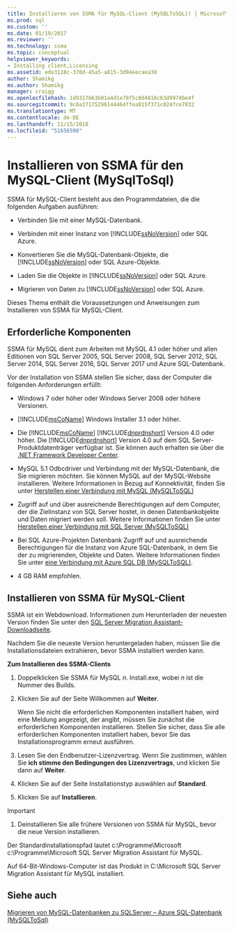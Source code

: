 ```yaml
---
title: Installieren von SSMA für MySQL-Client (MySQLToSQL)) | Microsoft-Dokumentation
ms.prod: sql
ms.custom: ''
ms.date: 01/19/2017
ms.reviewer: ''
ms.technology: ssma
ms.topic: conceptual
helpviewer_keywords:
- Installing client,Licensing
ms.assetid: ede3128c-370d-45a5-a815-3d94eecaea30
author: Shamikg
ms.author: Shamikg
manager: craigg
ms.openlocfilehash: 1d9317b63b01a4d1e78f5c8d4818c63d9974be4f
ms.sourcegitcommit: 9c6a37175296144464ffea815f371c024fce7032
ms.translationtype: MT
ms.contentlocale: de-DE
ms.lasthandoff: 11/15/2018
ms.locfileid: "51656590"
---
```

# <a name="installing-ssma-for-mysql-client-mysqltosql"></a>Installieren von SSMA für den MySQL-Client (MySqlToSql)
SSMA für MySQL-Client besteht aus den Programmdateien, die die folgenden Aufgaben ausführen:  
  
-   Verbinden Sie mit einer MySQL-Datenbank.  
  
-   Verbinden mit einer Instanz von [!INCLUDE[ssNoVersion](../../includes/ssnoversion-md.md)] oder SQL Azure.  
  
-   Konvertieren Sie die MySQL-Datenbank-Objekte, die [!INCLUDE[ssNoVersion](../../includes/ssnoversion-md.md)] oder SQL Azure-Objekte.  
  
-   Laden Sie die Objekte in [!INCLUDE[ssNoVersion](../../includes/ssnoversion-md.md)] oder SQL Azure.  
  
-   Migrieren von Daten zu [!INCLUDE[ssNoVersion](../../includes/ssnoversion-md.md)] oder SQL Azure.  
  
Dieses Thema enthält die Voraussetzungen und Anweisungen zum Installieren von SSMA für MySQL-Client.  
  
## <a name="prerequisites"></a>Erforderliche Komponenten  
SSMA für MySQL dient zum Arbeiten mit MySQL 4.1 oder höher und allen Editionen von SQL Server 2005, SQL Server 2008, SQL Server 2012, SQL Server 2014, SQL Server 2016, SQL Server 2017 und Azure SQL-Datenbank.  
  
Vor der Installation von SSMA stellen Sie sicher, dass der Computer die folgenden Anforderungen erfüllt:  
  
-   Windows 7 oder höher oder Windows Server 2008 oder höhere Versionen.  
  
-   [!INCLUDE[msCoName](../../includes/msconame_md.md)] Windows Installer 3.1 oder höher.  
  
-   Die [!INCLUDE[msCoName](../../includes/msconame_md.md)] [!INCLUDE[dnprdnshort](../../includes/dnprdnshort_md.md)] Version 4.0 oder höher. Die [!INCLUDE[dnprdnshort](../../includes/dnprdnshort_md.md)] Version 4.0 auf dem SQL Server-Produktdatenträger verfügbar ist. Sie können auch erhalten sie über die [.NET Framework Developer Center](https://go.microsoft.com/fwlink/?LinkId=48882).  
  
-   MySQL 5.1 Odbcdriver und Verbindung mit der MySQL-Datenbank, die Sie migrieren möchten. Sie können MySQL auf der MySQL-Website installieren. Weitere Informationen in Bezug auf Konnektivität, finden Sie unter [Herstellen einer Verbindung mit MySQL &#40;MySQLToSQL&#41;](../../ssma/mysql/connecting-to-mysql-mysqltosql.md)  
  
-   Zugriff auf und über ausreichende Berechtigungen auf dem Computer, der die Zielinstanz von SQL Server hostet, in denen Datenbankobjekte und Daten migriert werden soll. Weitere Informationen finden Sie unter [Herstellen einer Verbindung mit SQL Server &#40;MySQLToSQL&#41;](../../ssma/mysql/connecting-to-sql-server-mysqltosql.md)  
  
-   Bei SQL Azure-Projekten Datenbank Zugriff auf und ausreichende Berechtigungen für die Instanz von Azure SQL-Datenbank, in dem Sie der zu migrierenden, Objekte und Daten. Weitere Informationen finden Sie unter [eine Verbindung mit Azure SQL DB &#40;MySQLToSQL&#41;](../../ssma/mysql/connecting-to-azure-sql-db-mysqltosql.md).  
  
-   4 GB RAM empfohlen.  
  
## <a name="installing-ssma-for-mysql-client"></a>Installieren von SSMA für MySQL-Client  
SSMA ist ein Webdownload. Informationen zum Herunterladen der neuesten Version finden Sie unter den [SQL Server Migration Assistant-Downloadseite](https://aka.ms/ssmaformysql).  
  
Nachdem Sie die neueste Version heruntergeladen haben, müssen Sie die Installationsdateien extrahieren, bevor SSMA installiert werden kann.  
  
**Zum Installieren des SSMA-Clients**  
  
1.  Doppelklicken Sie SSMA für MySQL *n*. Install.exe, wobei *n* ist die Nummer des Builds.  
  
2.  Klicken Sie auf der Seite Willkommen auf **Weiter**.  
  
    Wenn Sie nicht die erforderlichen Komponenten installiert haben, wird eine Meldung angezeigt, der angibt, müssen Sie zunächst die erforderlichen Komponenten installieren. Stellen Sie sicher, dass Sie alle erforderlichen Komponenten installiert haben, bevor Sie das Installationsprogramm erneut ausführen.  
  
3.  Lesen Sie den Endbenutzer-Lizenzvertrag. Wenn Sie zustimmen, wählen Sie **ich stimme den Bedingungen des Lizenzvertrags**, und klicken Sie dann auf **Weiter**.  
  
4.  Klicken Sie auf der Seite Installationstyp auswählen auf **Standard**.  
  
5.  Klicken Sie auf **Installieren**.  
  
> [!IMPORTANT]  
> 1.  Deinstallieren Sie alle frühere Versionen von SSMA für MySQL, bevor die neue Version installieren.  
  
Der Standardinstallationspfad lautet c:\Programme\Microsoft c:\Programme\Microsoft SQL Server Migration Assistant für MySQL.  
  
Auf 64-Bit-Windows-Computer ist das Produkt in C:\Microsoft SQL Server Migration Assistant für MySQL installiert.  
  
## <a name="see-also"></a>Siehe auch  
[Migrieren von MySQL-Datenbanken zu SQLServer – Azure SQL-Datenbank &#40;MySQLToSql&#41;](../../ssma/mysql/migrating-mysql-databases-to-sql-server-azure-sql-db-mysqltosql.md)  
  
